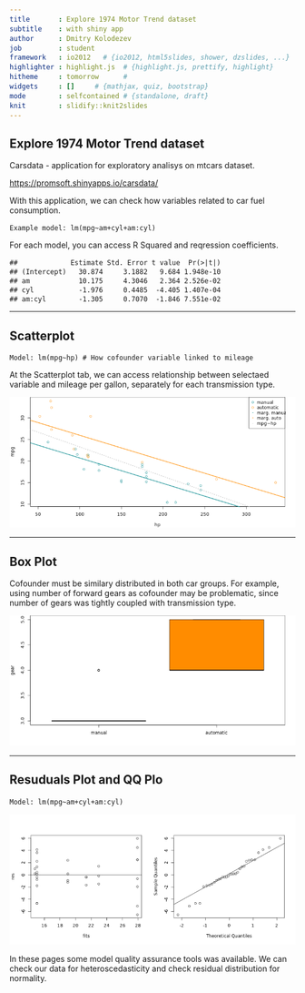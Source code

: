 ```yaml
---
title       : Explore 1974 Motor Trend dataset
subtitle    : with shiny app
author      : Dmitry Kolodezev
job         : student
framework   : io2012   # {io2012, html5slides, shower, dzslides, ...}
highlighter : highlight.js  # {highlight.js, prettify, highlight}
hitheme     : tomorrow      # 
widgets     : []     # {mathjax, quiz, bootstrap}
mode        : selfcontained # {standalone, draft}
knit        : slidify::knit2slides
---
```

## Explore 1974 Motor Trend dataset


Carsdata - application for exploratory analisys on mtcars dataset.

https://promsoft.shinyapps.io/carsdata/

With this application, we can check how variables related to car fuel consumption.

```
Example model: lm(mpg~am+cyl+am:cyl)
```
For each model, you can access R Squared and reqression coefficients. 


```
##             Estimate Std. Error t value  Pr(>|t|)
## (Intercept)   30.874     3.1882   9.684 1.948e-10
## am            10.175     4.3046   2.364 2.526e-02
## cyl           -1.976     0.4485  -4.405 1.407e-04
## am:cyl        -1.305     0.7070  -1.846 7.551e-02
```

---------------------
## Scatterplot
```
Model: lm(mpg~hp) # How cofounder variable linked to mileage
```
At the Scatterplot tab, we can access
relationship between selectaed 
variable and mileage&nbsp;per&nbsp;gallon,
separately for each transmission type.

![plot of chunk scatterplot](assets/fig/scatterplot.png) 

---------------------
## Box Plot
Cofounder must be similary distributed in both car groups. For example, using number of forward gears as cofounder may be problematic, since number of gears was tightly coupled with transmission type.

![plot of chunk qqplot](assets/fig/qqplot.png) 

---------------------
## Resuduals Plot and QQ Plo
```
Model: lm(mpg~am+cyl+am:cyl)
```

![plot of chunk resplot](assets/fig/resplot.png) 

In these pages some model quality assurance tools was available. We can check our data for heterosсedasticity and check residual distribution for normality. 

